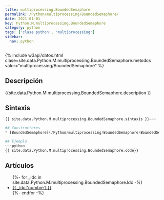 ```yaml
---
title: multiprocessing.BoundedSemaphore
permalink: /Python/multiprocessing/BoundedSemaphore/
date: 2021-01-01
key: Python.M.multiprocessing.BoundedSemaphore
category: python
tags: ['clase python', 'multiprocessing']
sidebar: 
  nav: python
---
```


{% include w3api/datos.html clase=site.data.Python.M.multiprocessing.BoundedSemaphore.metodos valor="multiprocessing/BoundedSemaphore" %}

## Descripción
{{site.data.Python.M.multiprocessing.BoundedSemaphore.description }}

## Sintaxis
~~~python
{{ site.data.Python.M.multiprocessing.BoundedSemaphore.sintaxis }}~~~

## Constructores
* [BoundedSemaphore](/Python/multiprocessing/BoundedSemaphore/BoundedSemaphore/)

## Ejemplo
~~~python
{{ site.data.Python.M.multiprocessing.BoundedSemaphore.code}}
~~~

## Artículos
<ul>
{%- for _ldc in site.data.Python.M.multiprocessing.BoundedSemaphore.ldc -%}
   <li>
       <a href="{{_ldc['url'] }}">{{ _ldc['nombre'] }}</a>
   </li>
{%- endfor -%}
</ul>
